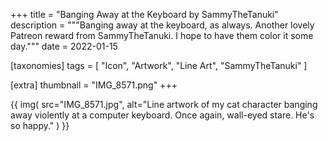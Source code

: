 +++
title = "Banging Away at the Keyboard by SammyTheTanuki"
description = """Banging away at the keyboard, as always. Another lovely Patreon reward from SammyTheTanuki. I hope to have them color it some day."""
date = 2022-01-15

[taxonomies]
tags = [
    "Icon", "Artwork", "Line Art", "SammyTheTanuki"
]

[extra]
thumbnail = "IMG_8571.png"
+++

{{
    img(
        src="IMG_8571.jpg",
        alt="Line artwork of my cat character banging away violently at a computer keyboard. Once again, wall-eyed stare. He's so happy."
    )
}}
